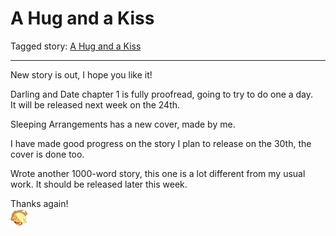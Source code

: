 # A Hug and a Kiss

Tagged story: [A Hug and a Kiss](https://www.fimfiction.net/story/539180/a-hug-and-a-kiss)

***

New story is out, I hope you like it!

Darling and Date chapter 1 is fully proofread, going to try to do one a day.  
It will be released next week on the 24th.

Sleeping Arrangements has a new cover, made by me.

I have made good progress on the story I plan to release on the 30th, the cover is done too.

Wrote another 1000-word story, this one is a lot different from my usual work. It should be released later this week.

Thanks again!  
![:ajsleepy:](../../../emotes/ajsleepy.png)

